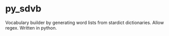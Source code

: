 # py_sdvb
Vocabulary builder by generating word lists from stardict dictionaries.  Allow regex.  Written in python.
